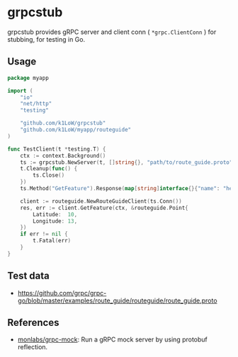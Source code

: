 # grpcstub

grpcstub provides gRPC server and client conn ( `*grpc.ClientConn` ) for stubbing, for testing in Go.

## Usage

``` go
package myapp

import (
	"io"
	"net/http"
	"testing"

	"github.com/k1LoW/grpcstub"
	"github.com/k1LoW/myapp/routeguide"
)

func TestClient(t *testing.T) {
	ctx := context.Background()
	ts := grpcstub.NewServer(t, []string{}, "path/to/route_guide.proto")
	t.Cleanup(func() {
		ts.Close()
	})
	ts.Method("GetFeature").Response(map[string]interface{}{"name": "hello", "location": map[string]interface{}{"latitude": 10, "longitude": 13}})

	client := routeguide.NewRouteGuideClient(ts.Conn())
	res, err := client.GetFeature(ctx, &routeguide.Point{
		Latitude:  10,
		Longitude: 13,
	})
	if err != nil {
		t.Fatal(err)
	}
}
```

## Test data

- https://github.com/grpc/grpc-go/blob/master/examples/route_guide/routeguide/route_guide.proto

## References

- [monlabs/grpc-mock](https://github.com/monlabs/grpc-mock): Run a gRPC mock server by using protobuf reflection.
